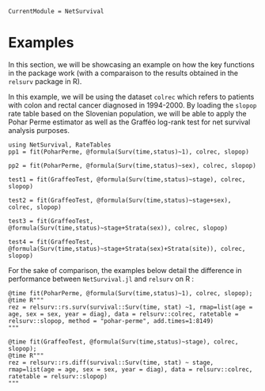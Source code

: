 ```@meta
CurrentModule = NetSurvival
```

# Examples

In this section, we will be showcasing an example on how the key functions in the package work (with a comparaison to the results obtained in the `relsurv` package in R). 

In this example, we will be using the dataset `colrec` which refers to patients with colon and rectal cancer diagnosed in 1994-2000. By loading the `slopop` rate table based on the Slovenian population, we will be able to apply the Pohar Perme estimator as well as the Grafféo log-rank test for net survival analysis purposes.

```@example 1
using NetSurvival, RateTables
pp1 = fit(PoharPerme, @formula(Surv(time,status)~1), colrec, slopop)
```

```@example 1
pp2 = fit(PoharPerme, @formula(Surv(time,status)~sex), colrec, slopop)
```

```@example 1
test1 = fit(GraffeoTest, @formula(Surv(time,status)~stage), colrec, slopop)
```

```@example 1
test2 = fit(GraffeoTest, @formula(Surv(time,status)~stage+sex), colrec, slopop)
```

```@example 1
test3 = fit(GraffeoTest, @formula(Surv(time,status)~stage+Strata(sex)), colrec, slopop)
```

```@example 1
test4 = fit(GraffeoTest, @formula(Surv(time,status)~stage+Strata(sex)+Strata(site)), colrec, slopop)
```

For the sake of comparison, the examples below detail the difference in performance between `NetSurvival.jl` and `relsurv` on R : 

```
@time fit(PoharPerme, @formula(Surv(time,status)~1), colrec, slopop);
@time R"""
rez = relsurv::rs.surv(survival::Surv(time, stat) ~1, rmap=list(age = age, sex = sex, year = diag), data = relsurv::colrec, ratetable = relsurv::slopop, method = "pohar-perme", add.times=1:8149)
"""
```

```
@time fit(GraffeoTest, @formula(Surv(time,status)~stage), colrec, slopop);
@time R"""
rez = relsurv::rs.diff(survival::Surv(time, stat) ~ stage, rmap=list(age = age, sex = sex, year = diag), data = relsurv::colrec, ratetable = relsurv::slopop)
"""
```
